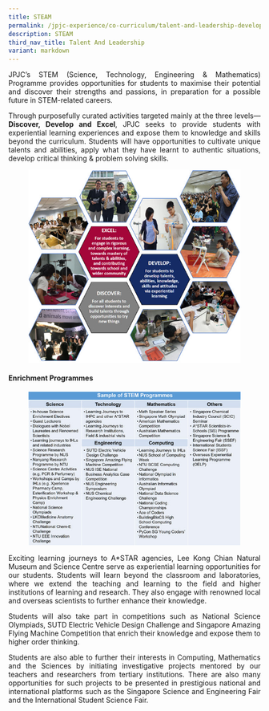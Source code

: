 ```yaml
---
title: STEAM
permalink: /jpjc-experience/co-curriculum/talent-and-leadership-development-programme/steam/
description: STEAM
third_nav_title: Talent And Leadership
variant: markdown
---
```

<div align="justify">

<p>
JPJC’s STEM (Science, Technology, Engineering &amp; Mathematics) Programme provides opportunities for students to maximise their potential and discover their strengths and passions, in preparation for a possible future in STEM-related careers.</p>

<p>
Through purposefully curated activities targeted mainly at the three levels—<strong>Discover, Develop and Excel</strong>, JPJC seeks to provide students with experiential learning experiences and expose them to knowledge and skills beyond the curriculum. Students will have opportunities to cultivate unique talents and abilities, apply what they have learnt to authentic situations, develop critical thinking &amp; problem solving skills.</p>

<figure>
<img src="/images/STEM1.jpg"></figure>

<h4>Enrichment Programmes</h4>
	
<figure>
<img src="/images/STEM2.jpg"></figure>

<p>
Exciting learning journeys to A*STAR agencies, Lee Kong Chian Natural Museum and Science Centre serve as experiential learning opportunities for our students. Students will learn beyond the classroom and laboratories, where we extend the teaching and learning to the field and higher institutions of learning and research. They also engage with renowned local and overseas scientists to further enhance their knowledge.</p>

<p>
Students will also take part in competitions such as National Science Olympiads, SUTD Electric Vehicle Design Challenge and Singapore Amazing Flying Machine Competition that enrich their knowledge and expose them to higher order thinking.</p>

<p>
Students are also able to further their interests in Computing, Mathematics and the Sciences by initiating investigative projects mentored by our teachers and researchers from tertiary institutions. There are also many opportunities for such projects to be presented in prestigious national and international platforms such as the Singapore Science and Engineering Fair and the International Student Science Fair.</p>
	
</div>